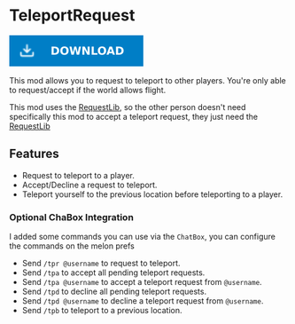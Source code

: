 # TeleportRequest

[![Download Latest TeleportRequest.dll](../.Resources/DownloadButtonEnabled.svg "Download Latest TeleportRequest.dll")](https://github.com/kafeijao/Kafe_CVR_Mods/releases/latest/download/TeleportRequest.dll)

This mod allows you to request to teleport to other players. You're only able to request/accept if the world allows 
flight.

This mod uses the [RequestLib](../RequestLib/README.md), so the other person doesn't need specifically this mod to
accept a teleport request, they just need the [RequestLib](../RequestLib/README.md)

## Features
- Request to teleport to a player.
- Accept/Decline a request to teleport.
- Teleport yourself to the previous location before teleporting to a player.

### Optional ChaBox Integration

I added some commands you can use via the `ChatBox`, you can configure the commands on the melon prefs

- Send `/tpr @username` to request to teleport.
- Send `/tpa` to accept all pending teleport requests.
- Send `/tpa @username` to accept a teleport request from `@username`.
- Send `/tpd` to decline all pending teleport requests.
- Send `/tpd @username` to decline a teleport request from `@username`.
- Send `/tpb` to teleport to a previous location.
